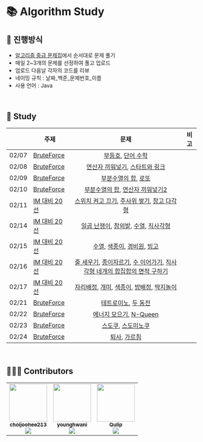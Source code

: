 # 📚 Algorithm Study

## 📄 진행방식

-   [알고리즘 중급 문제집](https://code.plus/course/43)에서 순서대로 문제 풀기
-   매일 2~3개의 문제를 선정하여 풀고 업로드
-   업로드 다음날 각자의 코드를 리뷰
-   네이밍 규칙 : 날짜_백준_문제번호_이름
-   사용 언어 : Java   

<br>

## 📗 Study

|       |  주제   |                    문제                          |  비고  |
| :---- | ----   | :------------------------------------------------: | ---- |
| 02/07 | [BruteForce](https://github.com/LuckySF007/AlgorithmStudy/tree/master/BruteForce) | [부등호](https://www.acmicpc.net/problem/2529), [단어 수학](https://www.acmicpc.net/problem/1339)       |  |
| 02/08 | [BruteForce](https://github.com/LuckySF007/AlgorithmStudy/tree/master/BruteForce) | [연산자 끼워넣기](https://www.acmicpc.net/problem/14888), [스타트와 링크](https://www.acmicpc.net/problem/14889)       |  |
| 02/09 | [BruteForce](https://github.com/LuckySF007/AlgorithmStudy/tree/master/BruteForce) | [부분수열의 합](https://www.acmicpc.net/problem/1182), [로또](https://www.acmicpc.net/problem/6603)       |  |
| 02/10 | [BruteForce](https://github.com/LuckySF007/AlgorithmStudy/tree/master/BruteForce) | [부분수열의 합](https://www.acmicpc.net/problem/14225), [연산자 끼워넣기2](https://www.acmicpc.net/problem/15658)       |  |
| 02/11 | [IM 대비 20선](https://github.com/younghwani/AlgorithmStudy/tree/master/IM%20%EB%8C%80%EB%B9%84%2020%EC%84%A0) | [스위치 켜고 끄기](https://www.acmicpc.net/problem/1244), [주사위 쌓기](https://www.acmicpc.net/problem/2116), [창고 다각형](https://www.acmicpc.net/problem/2304)       |  |
| 02/14 | [IM 대비 20선](https://github.com/younghwani/AlgorithmStudy/tree/master/IM%20%EB%8C%80%EB%B9%84%2020%EC%84%A0) | [일곱 난쟁이](http://boj.kr/2309), [참외밭](http://boj.kr/2477), [수열](http://boj.kr/2491), [직사각형](http://boj.kr/2527)       |  |
| 02/15 | [IM 대비 20선](https://github.com/younghwani/AlgorithmStudy/tree/master/IM%20%EB%8C%80%EB%B9%84%2020%EC%84%A0) | [수열](http://boj.kr/2559), [색종이](http://boj.kr/2563), [경비원](http://boj.kr/2564), [빙고](http://boj.kr/2578)       |  |
| 02/16 | [IM 대비 20선](https://github.com/younghwani/AlgorithmStudy/tree/master/IM%20%EB%8C%80%EB%B9%84%2020%EC%84%A0) | [줄 세우기](http://boj.kr/2605), [종이자르기](http://boj.kr/2628), [수 이어가기](http://boj.kr/2635), [직사각형 네개의 합집합의 면적 구하기](http://boj.kr/2669)       |  |
| 02/17 | [IM 대비 20선](https://github.com/younghwani/AlgorithmStudy/tree/master/IM%20%EB%8C%80%EB%B9%84%2020%EC%84%A0) | [자리배정](http://boj.kr/10157), [개미](http://boj.kr/10158), [색종이](http://boj.kr/10163), [방배정](http://boj.kr/13300), [딱지놀이](http://boj.kr/14696)       |  |
| 02/21 | [BruteForce](https://github.com/LuckySF007/AlgorithmStudy/tree/master/BruteForce) | [테트로미노](https://www.acmicpc.net/problem/14500), [두 동전](https://www.acmicpc.net/problem/16197)       |  |
| 02/22 | [BruteForce](https://github.com/LuckySF007/AlgorithmStudy/tree/master/BruteForce) | [에너지 모으기](https://www.acmicpc.net/problem/16198), [N-Queen](https://www.acmicpc.net/problem/9663)       |  |
| 02/23 | [BruteForce](https://github.com/LuckySF007/AlgorithmStudy/tree/master/BruteForce) | [스도쿠](https://www.acmicpc.net/problem/2580), [스도미노쿠](https://www.acmicpc.net/problem/4574)       |  |
| 02/24 | [BruteForce](https://github.com/LuckySF007/AlgorithmStudy/tree/master/BruteForce) | [퇴사](https://www.acmicpc.net/problem/14501), [가르침](https://www.acmicpc.net/problem/1062)       |  |

<br>

## 🙋🏻‍♂️ Contributors

<table>
  <tr>
    <td align="center"><a href="https://github.com/choijoohee213"><img src="https://avatars.githubusercontent.com/u/60915285?s=400&u=81a3a3b178d0b215fd7a2c72bcf2d1834cb815e9&v=4" width="100px;" alt=""/><br /><sub><b>choijoohee213</b><br><img src="http://mazassumnida.wtf/api/mini/generate_badge?boj=choijoohee" /></sub></a><br /></td>
    <td align="center"><a href="https://github.com/younghwani"><img src="https://avatars.githubusercontent.com/u/75962307?v=4" width="100px;" alt=""/><br /><sub><b>younghwani</b><br><img src="http://mazassumnida.wtf/api/mini/generate_badge?boj=rex" /></sub></a><br /></td>
    <td align="center"><a href="https://github.com/Qulip"><img src="https://avatars.githubusercontent.com/u/77991314?v=4" width="100px;" alt=""/><br /><sub><b>Qulip</b><br><img src="http://mazassumnida.wtf/api/mini/generate_badge?boj=alexryu1105" /></sub></a><br /></td> 
  </tr>
</table>
